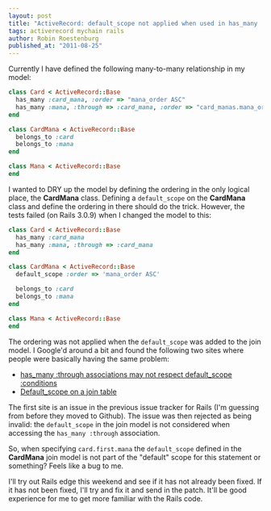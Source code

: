 ```yaml
---
layout: post
title: "ActiveRecord: default_scope not applied when used in has_many :through associations"
tags: activerecord mychain rails
author: Robin Roestenburg
published_at: "2011-08-25"
---
```

Currently I have defined the following many-to-many relationship in my model:

~~~ ruby
class Card < ActiveRecord::Base
  has_many :card_mana, :order => "mana_order ASC"
  has_many :mana, :through => :card_mana, :order => "card_manas.mana_order ASC"
end

class CardMana < ActiveRecord::Base
  belongs_to :card
  belongs_to :mana
end

class Mana < ActiveRecord::Base
end
~~~

I wanted to DRY up the model by defining the ordering in the only logical place, the **CardMana** class. Defining a `default_scope` on the **CardMana** class and define the ordering in there should do the trick.
However, the tests failed (on Rails 3.0.9) when I changed the model to this:

~~~ ruby
class Card < ActiveRecord::Base
  has_many :card_mana
  has_many :mana, :through => :card_mana
end

class CardMana < ActiveRecord::Base
  default_scope :order => 'mana_order ASC'

  belongs_to :card
  belongs_to :mana
end

class Mana < ActiveRecord::Base
end
~~~

The ordering was not applied when the `default_scope` was added to the join model. I Google'd around a bit and found the following two sites where people were basically having the same problem:

- [has_many :through associations may not respect default_scope :conditions](https://rails.lighthouseapp.com/projects/8994/tickets/3610-has_many-through-associations-may-not-respect-default_scope-conditions)
- [Default_scope on a join table](http://stackoverflow.com/questions/5463385/default-scope-on-a-join-table)

The first site is an issue in the previous issue tracker for Rails (I'm guessing from before they moved to Github). The issue was then rejected as being invalid: the `default_scope` in the join model is not considered when accessing the `has_many :through` association.

So, when specifying `card.first.mana` the `default_scope` defined in the **CardMana** join model is not part of the "default" scope for this statement or something? Feels like a bug to me.

I'll try out Rails edge this weekend and see if it has not already been fixed. If it has not been fixed, I'll try and fix it and send in the patch. It'll be good experience for me to get more familiar with the Rails code.
